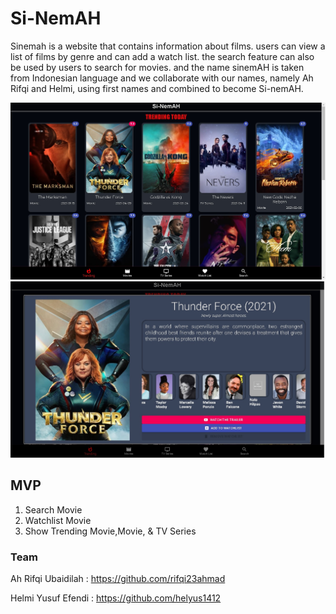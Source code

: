 # **Si-NemAH**

Sinemah is a website that contains information about films.
users can view a list of films by genre and can add a watch list. the search feature can also be used by users to search for movies. and the name sinemAH is taken from Indonesian language and we collaborate with our names, namely Ah Rifqi and Helmi, using first names and combined to become Si-nemAH.

<img src="./public/homepage.jpg">
<img src="./public/modal.jpg">

## MVP

1. Search Movie
2. Watchlist Movie
3. Show Trending Movie,Movie, & TV Series

### Team
Ah Rifqi Ubaidilah : https://github.com/rifqi23ahmad

Helmi Yusuf Efendi : https://github.com/helyus1412

